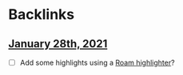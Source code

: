 
# Backlinks
## [January 28th, 2021](<January 28th, 2021.md>)
- [ ] Add some highlights using a [Roam highlighter](<Roam highlighter.md>)?

